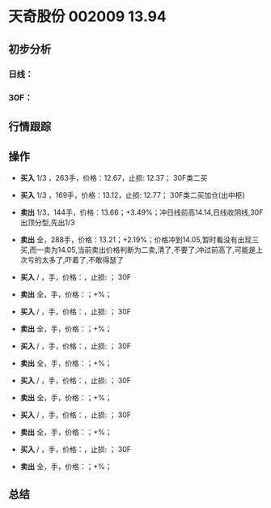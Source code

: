 # 天奇股份 002009 13.94
## 初步分析
### 日线：
  
### 30F：
  
## 行情跟踪
  
## 操作
  - **买入** 1/3 ，263手，价格：12.67，止损: 12.37； 30F类二买
  - **买入** 1/3 ，169手，价格：13.12，止损: 12.77； 30F类二买加仓(出中枢)
  - **卖出** 1/3，144手，价格：13.66；+3.49%；冲日线前高14.14,日线收阴线,30F出顶分型,先出1/3
  - **卖出** 全，288手，价格：13.21；+2.19%；价格冲到14.05,暂时看没有出现三买,而一卖为14.05,当前卖出价格判断为二卖,清了,不要了;冲过前高了,可能是上次亏的太多了,吓着了,不敢得瑟了

  - **买入** / ，手，价格：，止损: ； 30F
  - **卖出** 全，手，价格：；+%；

  - **买入** / ，手，价格：，止损: ； 30F
  - **卖出** 全，手，价格：；+%；

  - **买入** / ，手，价格：，止损: ； 30F
  - **卖出** 全，手，价格：；+%；

  - **买入** / ，手，价格：，止损: ； 30F
  - **卖出** 全，手，价格：；+%；

  - **买入** / ，手，价格：，止损: ； 30F
  - **卖出** 全，手，价格：；+%；

  - **买入** / ，手，价格：，止损: ； 30F
  - **卖出** 全，手，价格：；+%；

## 总结
  